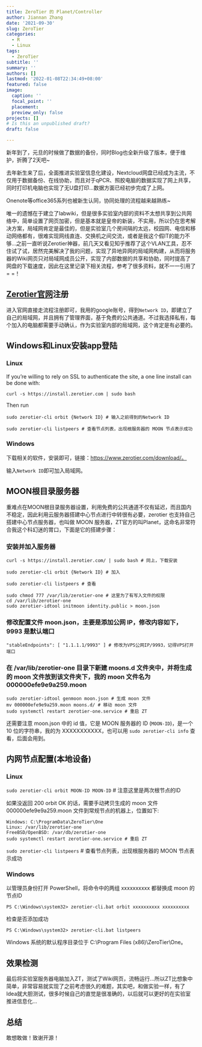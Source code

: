 ```yaml
---
title: ZeroTier 的 Planet/Controller
author: Jiannan Zhang
date: '2021-09-30'
slug: ZeroTier
categories:
  - R
  - Linux
tags:
  - ZeroTier
subtitle: ''
summary: ''
authors: []
lastmod: '2022-01-08T22:34:49+08:00'
featured: false
image:
  caption: ''
  focal_point: ''
  placement: 
  preview_only: false
projects: []
# Is this an unpublished draft?
draft: false

---
```


新年到了，元旦的时候做了数据的备份，同时Blog也全新升级了版本，便于维护，折腾了2天吧~

去年新生来了后，全面推进实验室信息化建设，Nextcloud网盘已经成为主流，不仅用于数据备份、在线协助，而且对于qPCR、照胶电脑的数据实现了网上共享，同时打印机电脑也实现了无U盘打印...数据方面已经初步完成了上网。

Onenote等office365系列也被新生认同，协同处理的流程越来越熟练~

唯一的遗憾在于建立了labwiki，但是很多实验室内部的资料不太想共享到公共网络中，简单设置了网页加密，但是基本就是皇帝的新装，不实用，所以仍在思考解决方案，局域网肯定是最佳的，但是实验室几个房间隔的太远，校园网、电信和移动网络都有，很难实现网线直连、交换机之间交流，或者是我这个假IT的能力不够...之前一直听说Zerotier神器，前几天又看见知乎推荐了这个VLAN工具，忍不住试了试，居然完美解决了我的问题，实现了异地异网的局域网构建，从而将服务器的Wiki网页只对局域网成员公开，实现了内部数据的共享和协助，同时提高了网盘的下载速度，因此在这里记录下相关流程，参考了很多资料，就不一一引用了= =！

## [Zerotier官网](https://www.zerotier.com/)注册

进入官网直接走流程注册即可，我用的google账号，得到`Network ID`，即建立了自己的局域网，并且拥有了管理界面，基于免费的公共通道。不过我选择私有，每个加入的电脑都需要手动确认，作为实验室内部的局域网，这个肯定是有必要的。

## Windows和Linux安装app登陆

### Linux

If you’re willing to rely on SSL to authenticate the site, a one line install can be done with:

``` shell
curl -s https://install.zerotier.com | sudo bash
```

Then run

``` shell
sudo zerotier-cli orbit {Network ID} # 输入之前得到的Network ID

sudo zerotier-cli listpeers # 查看节点列表，出现根服务器的 MOON 节点表示成功
```

### Windows

下载相关的软件，安装即可，链接：https://www.zerotier.com/download/。

输入`Network ID`即可加入局域网。

## MOON根目录服务器

重难点在MOON根目录服务器设置，利用免费的公共通道不仅有延迟，而且国内不稳定，因此利用云服务器搭建中心节点进行中转很有必要，zerotier 也支持自己搭建中心节点服务器，也叫做 MOON 服务器，ZT官方的叫Planet，这命名非常符合我这个科幻迷的胃口，下面是它的搭建步骤：

### 安装并加入服务器

``` shell
curl -s https://install.zerotier.com/ | sudo bash # 同上，下载安装

sudo zerotier-cli orbit {Network ID} # 加入

sudo zerotier-cli listpeers # 查看

sudo chmod 777 /var/lib/zerotier-one # 这里为了有写入文件的权限
cd /var/lib/zerotier-one
sudo zerotier-idtool initmoon identity.public > moon.json
```

### 修改配置文件 moon.json，主要是添加公网 IP，修改内容如下，9993 是默认端口

``` shell
"stableEndpoints": [ "1.1.1.1/9993" ] # 修改为VPS公网IP/9993，记得VPS打开端口
```

### 在 /var/lib/zerotier-one 目录下新建 moons.d 文件夹中，并将生成的 moon 文件放到该文件夹下，我的 moon 文件名为 000000efe9e9a259.moon

``` shell
sudo zerotier-idtool genmoon moon.json # 生成 moon 文件
mv 000000efe9e9a259.moon moons.d/ # 移动 moon 文件
sudo systemctl restart zerotier-one.service # 重启 ZT
```

还需要注意 moon.json 中的 id 值，它是 MOON 服务器的 ID (`MOON-ID`)，是一个 10 位的字符串，我的为 XXXXXXXXXXX，也可以用 `sudo zerotier-cli info` 查看，后面会用到。

## 内网节点配置(本地设备)

### Linux

`sudo zerotier-cli orbit MOON-ID MOON-ID` # 注意这里是两次根节点的ID

如果没返回 200 orbit OK 的话，需要手动拷贝生成的 moon 文件 000000efe9e9a259.moon 文件到常规节点的机器上，位置如下:

``` shell
Windows: C:\ProgramData\ZeroTier\One
Linux: /var/lib/zerotier-one
FreeBSD/OpenBSD: /var/db/zerotier-one
sudo systemctl restart zerotier-one.service # 重启 ZT
```

`sudo zerotier-cli listpeers` # 查看节点列表，出现根服务器的 MOON 节点表示成功

### Windows

以管理员身份打开 PowerShell，将命令中的两组 xxxxxxxxxx 都替换成 moon 的节点ID

`PS C:\Windows\system32> zerotier-cli.bat orbit xxxxxxxxxx xxxxxxxxxx`

检查是否添加成功

`PS C:\Windows\system32> zerotier-cli.bat listpeers`

Windows 系统的默认程序目录位于 C:\Program Files (x86)\ZeroTier\One。

## 效果检测

最后将实验室服务器电脑加入ZT，测试了Wiki网页，流畅运行...所以ZT比想象中简单，非常容易就实现了之前考虑很久的难题，其实吧，和做实验一样，有了Idea就大胆测试，很多时候自己的直觉是很准确的，以后就可以更好的在实验室推进信息化...

## 总结

敢想敢做！致谢开源！
